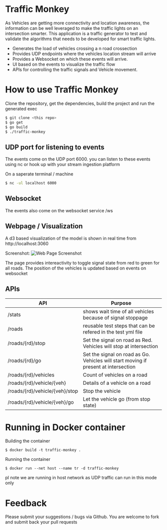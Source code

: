 # Traffic Monkey

As Vehicles are getting more connectivity and location awareness, the information can be well leveraged to make the traffic lights on an intersection smarter. This application is a traffic generator to test and validate the algorithms that needs to be developed for smart traffic lights.

  - Generates the load of vehicles crossing a n road crossection
  - Provides UDP endpoints where the vehicles location stream will arrive
  - Provides a Websocket on which these events will arrive.
  - UI based on the events to visualize the traffic flow
  - APIs for controlling the traffic signals and Vehicle movement.


# How to use Traffic Monkey

 Clone the repository, get the dependencies, build the project and run the generated exec

```sh
$ git clone <this repo>
$ go get
$ go build
$ ./traffic-monkey
```

## UDP port for listening to events
The events come on the UDP port 6000. you can listen to these events using nc or hook up with your stream ingestion platform

On a saperate terminal / machine
```sh
$ nc -ul localhost 6000
```

## Websocket
The events also come on the websocket service /ws

## Webpage / Visualization
A d3 based visualization of the model is shown in real time from http://localhost:3060

Screenshot:
![Web Page Screenshot](./screenshot "Screenshot")

The page provides intereactivity to toggle signal state from red to green for all roads. The position of the vehicles is updated based on events on websocket

## APIs
| API | Purpose|
|-|-|
|/stats|shows wait time of all vehicles because of signal stoppage|
|/roads|reusable test steps that can be refered in the test yml file|
|/roads/{rd}/stop|Set the signal on road as Red. Vehicles will stop at intersection|
|/roads/{rd}/go|Set the signal on road as Go. Vehicles will start moving if present at intersection|
|/roads/{rd}/vehicles|Count of vehicles on a road|
|/roads/{rd}/vehicle/{veh}|Details of a vehicle on a road|
|/roads/{rd}/vehicle/{veh}/stop|Stop the vehicle|
|/roads/{rd}/vehicle/{veh}/go|Let the vehicle go (from stop state)|


# Running in Docker container

Building the container
```
$ docker build -t traffic-monkey .
```

Running the container
```
$ docker run --net host --name tr -d traffic-monkey
```

pl note we are running in host network as UDP traffic can run in this mode only

# Feedback
Please submit your suggestions / bugs via Github. You are welcome to fork and submit back your pull requests
